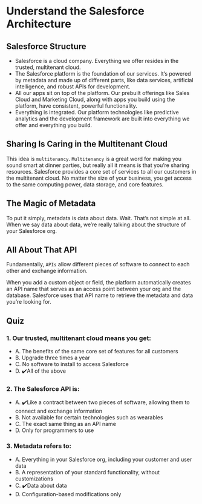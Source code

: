 # Understand the Salesforce Architecture

## Salesforce Structure

- Salesforce is a cloud company. Everything we offer resides in the trusted, multitenant cloud.
- The Salesforce platform is the foundation of our services. It’s powered by metadata and made up of different parts, like data services, artificial intelligence, and robust APIs for development.
- All our apps sit on top of the platform. Our prebuilt offerings like Sales Cloud and Marketing Cloud, along with apps you build using the platform, have consistent, powerful functionality.
- Everything is integrated. Our platform technologies like predictive analytics and the development framework are built into everything we offer and everything you build.

## Sharing Is Caring in the Multitenant Cloud

This idea is `multitenancy`. `Multitenancy` is a great word for making you sound smart at dinner parties, but really all it means is that you’re sharing resources. Salesforce provides a core set of services to all our customers in the multitenant cloud. No matter the size of your business, you get access to the same computing power, data storage, and core features.

## The Magic of Metadata

To put it simply, metadata is data about data. Wait. That’s not simple at all. When we say data about data, we’re really talking about the structure of your Salesforce org.

## All About That API

Fundamentally, `APIs` allow different pieces of software to connect to each other and exchange information.

When you add a custom object or field, the platform automatically creates an API name that serves as an access point between your org and the database. Salesforce uses that API name to retrieve the metadata and data you’re looking for.

## Quiz

### 1. Our trusted, multitenant cloud means you get:

- A. The benefits of the same core set of features for all customers
- B. Upgrade three times a year
- C. No software to install to access Salesforce
- D. :heavy_check_mark:All of the above

### 2. The Salesforce API is:

- A. :heavy_check_mark:Like a contract between two pieces of software, allowing them to connect and exchange information
- B. Not available for certain technologies such as wearables
- C. The exact same thing as an API name
- D. Only for programmers to use

### 3. Metadata refers to:

- A. Everything in your Salesforce org, including your customer and user data
- B. A representation of your standard functionality, without customizations
- C. :heavy_check_mark:Data about data
- D. Configuration-based modifications only
